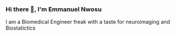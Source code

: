 ### Hi there 👋, I'm Emmanuel Nwosu
I am a Biomedical Engineer freak with a taste for neuroimaging and Biostatictics

<!--
**emmanuel-nwosu/emmanuel-nwosu** is a ✨ _special_ ✨ repository because its `README.md` (this file) appears on your GitHub profile.

Here are some ideas to get you started:

- 🔭 I’m currently working on ...Biostatistics to analyse adolescent obesity data
- 🌱 I’m currently learning ...Experimental mathematics with SAGE
- 👯 I’m looking to collaborate on ... on developing software for monitoring mental health
- 🤔 I’m looking for help with ...mathematical solution
- 💬 Ask me about ...
- 📫 How to reach me: ...
- 😄 Pronouns: ...
- ⚡ Fun fact: ...
-->
